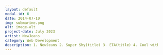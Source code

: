 ```yaml
---
layout: default
modal-id: 6
date: 2014-07-10
img: submarine.png
alt: image-alt
project-date: July 2023
artist: NewJeans
category: Web Development
description: 1. NewJeans 2. Super Shy(title) 3. ETA(title) 4. Cool with you(title) 5. Get Up 6. ASAP
---
```

